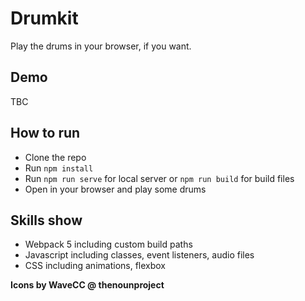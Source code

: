 # Drumkit
Play the drums in your browser, if you want.

## Demo
TBC

## How to run
* Clone the repo
* Run `npm install`
* Run `npm run serve` for local server or `npm run build` for build files
* Open in your browser and play some drums

## Skills show
* Webpack 5 including custom build paths
* Javascript including classes, event listeners, audio files
* CSS including animations, flexbox

__Icons by WaveCC @ thenounproject__